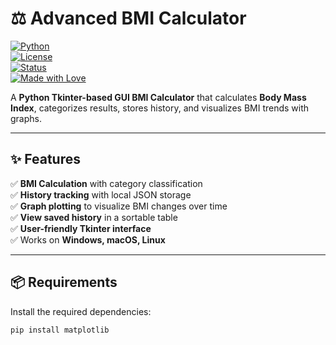 # ⚖️ Advanced BMI Calculator

[![Python](https://img.shields.io/badge/Python-3.7%2B-blue.svg)](https://www.python.org/)  
[![License](https://img.shields.io/badge/License-MIT-green.svg)](LICENSE)  
[![Status](https://img.shields.io/badge/Status-Active-success.svg)]()  
[![Made with Love](https://img.shields.io/badge/Made%20with-%E2%9D%A4-red.svg)]()

A **Python Tkinter-based GUI BMI Calculator** that calculates **Body Mass Index**, categorizes results, stores history, and visualizes BMI trends with graphs.

---

## ✨ Features

✅ **BMI Calculation** with category classification  
✅ **History tracking** with local JSON storage  
✅ **Graph plotting** to visualize BMI changes over time  
✅ **View saved history** in a sortable table  
✅ **User-friendly Tkinter interface**  
✅ Works on **Windows, macOS, Linux**

---

## 📦 Requirements

Install the required dependencies:

```bash
pip install matplotlib

